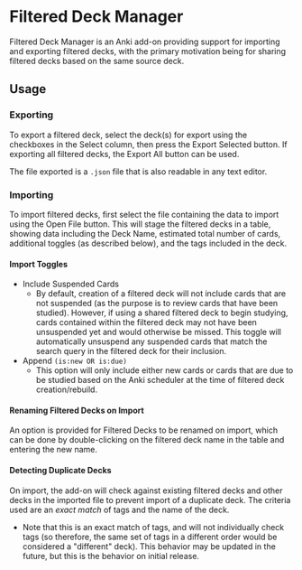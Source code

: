#  Filtered Deck Manager
Filtered Deck Manager is an Anki add-on providing support for importing and exporting filtered decks, with the primary motivation being for sharing filtered decks based on the same source deck. 
<br />

## Usage
### Exporting
To export a filtered deck, select the deck(s) for export using the checkboxes in the Select column, then press the Export Selected button. If exporting all filtered decks, the Export All button can be used.

The file exported is a `.json` file that is also readable in any text editor.

### Importing
To import filtered decks, first select the file containing the data to import using the Open File button. This will stage the filtered decks in a table, showing data including the Deck Name, estimated total number of cards, additional toggles (as described below), and the tags included in the deck.

#### Import Toggles
* Include Suspended Cards
    * By default, creation of a filtered deck will not include cards that are not suspended (as the purpose is to review cards that have been studied). However, if using a shared filtered deck to begin studying, cards contained within the filtered deck may not have been unsuspended yet and would otherwise be missed. This toggle will automatically unsuspend any suspended cards that match the search query in the filtered deck for their inclusion.
* Append `(is:new OR is:due)`
    * This option will only include either new cards or cards that are due to be studied based on the Anki scheduler at the time of filtered deck creation/rebuild.

#### Renaming Filtered Decks on Import
An option is provided for Filtered Decks to be renamed on import, which can be done by double-clicking on the filtered deck name in the table and entering the new name.

#### Detecting Duplicate Decks
On import, the add-on will check against existing filtered decks and other decks in the imported file to prevent import of a duplicate deck. The criteria used are an *exact match* of tags and the name of the deck.
* Note that this is an exact match of tags, and will not individually check tags (so therefore, the same set of tags in a different order would be considered a "different" deck). This behavior may be updated in the future, but this is the behavior on initial release.